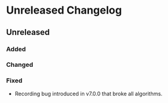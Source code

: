 # Unreleased Changelog

## Unreleased

### Added

### Changed

### Fixed
- Recording bug introduced in v7.0.0 that broke all algorithms.
